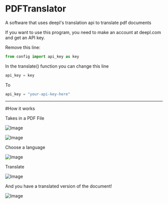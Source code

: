 # PDFTranslator
A software that uses deepl's translation api to translate pdf documents

If you want to use this program, you need to make an account at deepl.com and get an API key.

Remove this line:

```Python
from config import api_key as key
```

In the translate() function you can change this line

```Python
api_key = key
```

To

```Python
api_key = "your-api-key-here"
```

-------------------------------------------------------------------------------------
#How it works

Takes in a PDF File

![Image](https://github.com/user-attachments/assets/e6e121a6-5b7d-4462-a0d4-aff365a10fe6)

![Image](https://github.com/user-attachments/assets/0a25397c-0e16-4286-a778-28651ebd0779)

Choose a language

![Image](https://github.com/user-attachments/assets/51ff7b46-65c5-450d-b2d6-edc5d6c55a69)

Translate

![Image](https://github.com/user-attachments/assets/e451da54-c639-4060-8385-00cd2178a97b)

And you have a translated version of the document!

![Image](https://github.com/user-attachments/assets/ee89b196-a9ed-442e-9221-8e8e64fd97a0)
